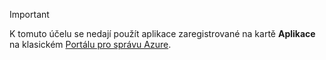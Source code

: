 > [!IMPORTANT]
> K tomuto účelu se nedají použít aplikace zaregistrované na kartě **Aplikace** na klasickém [Portálu pro správu Azure](https://manage.windowsazure.com/).
> 
> 

<!--HONumber=Sep16_HO3-->


